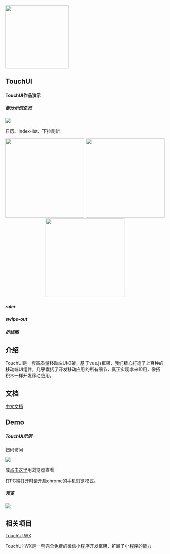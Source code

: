 <img width="200" height="200" src="https://github.com/uileader/touchui/blob/master/images/about_logo.png" />

## TouchUI

####  TouchUI作品演示

##### 部分示例总览

<img src="https://github.com/uileader/touchui/blob/master/img/1.png" />



日历、index-list、下拉刷新

<p align="center">



<img  src="https://github.com/uileader/touchui/blob/master/img/3.gif" width="250"/>



<img src="https://github.com/uileader/touchui/blob/master/img/4.gif" width="250"/>



<img src="https://github.com/uileader/touchui/blob/master/img/5.gif" width="250"/>

</p>









##### ruler





##### swipe-out





##### 折线图



## 介绍

TouchUI是一套高质量移动端UI框架。基于vue.js框架，我们精心打造了上百种的移动端UI组件，几乎囊括了开发移动应用的所有细节，真正实现拿来即用，像搭积木一样开发移动应用。

## 文档

<a href="http://www.touchui.io/touchui_doc/">中文文档</a>

## Demo

##### TouchUI示例

扫码访问

 <img src="http://images.uileader.com/20180425/0fa2b2f8-f1b5-403e-946b-8f229d70b182.png" />

或<a href="http://www.touchui.io/touchui_webapp/">点击这里</a>用浏览器查看

在PC端打开时请开启chrome的手机浏览模式。

##### 预览

 <img src="https://github.com/uileader/touchui/blob/master/img/9.png" />



## 相关项目

<a href="https://github.com/uileader/touchuiwx" >TouchUI WX</a>

TouchUI-WX是一套完全免费的微信小程序开发框架，扩展了小程序的能力

